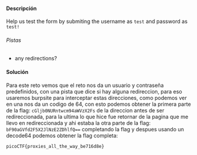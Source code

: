#### Descripción

Help us test the form by submiting the username as `test` and password as `test!`
###### Pistas
- any redirections?

#### Solución 
Para este reto vemos que el reto nos da un usuario y contraseña predefinidos, con una pista que dice si hay alguna redireccion, para eso usaremos burpsite para interceptar estas direcciones, como podemos ver en una nos da un codigo de 64, con esto podemos obtener la primera parte de la flag: `cGljb0NURntwcm94aWVzX2Fs` de la direccion antes de ser redireccionada, para la ultima lo que hice fue retornar de la pagina que me llevo en redireccionada y ahi estaba la otra parte de la flag: `bF90aGVfd2F5X2JlNzE2ZDhlfQ==` completando la flag y despues usando un decode64 podemos obtener la flag completa:

```
picoCTF{proxies_all_the_way_be716d8e}
```

